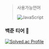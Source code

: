 >사용가능언어
>
>![JavaScript](https://img.shields.io/badge/JavaScript-F7DF1E.svg?&style=for-the-badge&logo=JavaScript&logoColor=white)


### 백준 티어 👋

[![Solved.ac Profile](http://mazassumnida.wtf/api/v2/generate_badge?boj=zminsu5)](https://solved.ac/zminsu5/)
